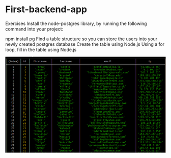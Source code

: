 # First-backend-app

Exercises
Install the node-postgres library, by running the following command into your project:

npm install pg
Find a table structure so you can store the users into your newly created postgres database
Create the table using Node.js
Using a for loop, fill in the table using Node.js

![Screenshot](Capture.PNG)
